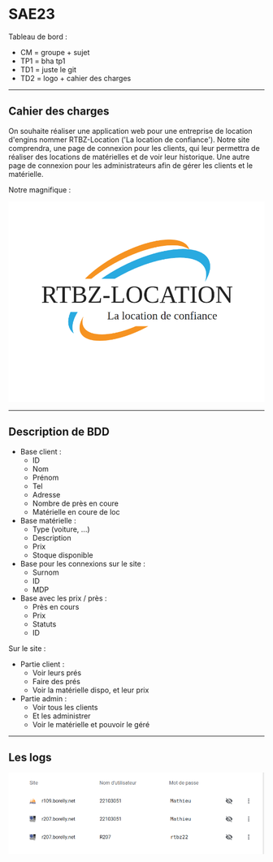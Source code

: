 # SAE23

Tableau de bord :

* CM = groupe + sujet
* TP1 = bha tp1
* TD1 = juste le git
* TD2 = logo + cahier des charges

------

## Cahier des charges

On souhaite réaliser une application web pour une entreprise de location d'engins nommer RTBZ-Location ('La location de confiance'). Notre site comprendra, une page de connexion pour les clients, qui leur permettra de réaliser des locations de matérielles et de voir leur historique. Une autre page de connexion pour les administrateurs afin de gérer les clients et le matérielle.

Notre magnifique :

![logo](./rtbe-loc.png)

------

## Description de BDD

* Base client :
  * ID
  * Nom
  * Prénom
  * Tel
  * Adresse
  * Nombre de près en coure
  * Matérielle en coure de loc
* Base matérielle :
  * Type (voiture, ...)
  * Description
  * Prix
  * Stoque disponible
* Base pour les connexions sur le site :
  * Surnom
  * ID
  * MDP
* Base avec les prix / près :
  * Près en cours
  * Prix
  * Statuts
  * ID

Sur le site :

* Partie client :
  * Voir leurs prés
  * Faire des prés
  * Voir la matérielle dispo, et leur prix
* Partie admin :
  * Voir tous les clients
  * Et les administrer
  * Voir le matérielle et pouvoir le géré

------

## Les logs

![clog](Capture%20d’écran%20du%202022-05-16%2011-42-27.png)
